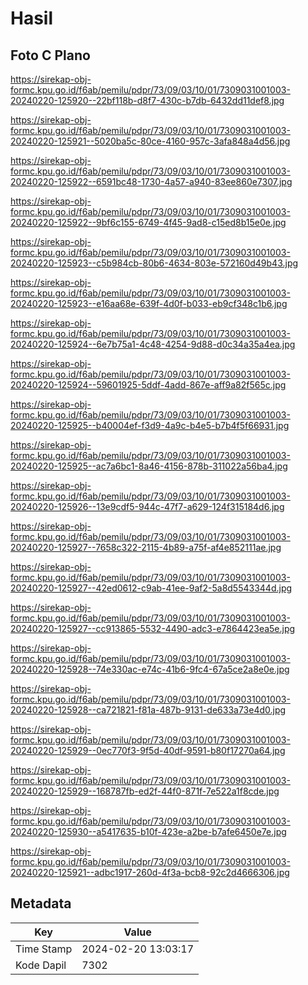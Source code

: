 # Hasil

## Foto C Plano

https://sirekap-obj-formc.kpu.go.id/f6ab/pemilu/pdpr/73/09/03/10/01/7309031001003-20240220-125920--22bf118b-d8f7-430c-b7db-6432dd11def8.jpg

https://sirekap-obj-formc.kpu.go.id/f6ab/pemilu/pdpr/73/09/03/10/01/7309031001003-20240220-125921--5020ba5c-80ce-4160-957c-3afa848a4d56.jpg

https://sirekap-obj-formc.kpu.go.id/f6ab/pemilu/pdpr/73/09/03/10/01/7309031001003-20240220-125922--6591bc48-1730-4a57-a940-83ee860e7307.jpg

https://sirekap-obj-formc.kpu.go.id/f6ab/pemilu/pdpr/73/09/03/10/01/7309031001003-20240220-125922--9bf6c155-6749-4f45-9ad8-c15ed8b15e0e.jpg

https://sirekap-obj-formc.kpu.go.id/f6ab/pemilu/pdpr/73/09/03/10/01/7309031001003-20240220-125923--c5b984cb-80b6-4634-803e-572160d49b43.jpg

https://sirekap-obj-formc.kpu.go.id/f6ab/pemilu/pdpr/73/09/03/10/01/7309031001003-20240220-125923--e16aa68e-639f-4d0f-b033-eb9cf348c1b6.jpg

https://sirekap-obj-formc.kpu.go.id/f6ab/pemilu/pdpr/73/09/03/10/01/7309031001003-20240220-125924--6e7b75a1-4c48-4254-9d88-d0c34a35a4ea.jpg

https://sirekap-obj-formc.kpu.go.id/f6ab/pemilu/pdpr/73/09/03/10/01/7309031001003-20240220-125924--59601925-5ddf-4add-867e-aff9a82f565c.jpg

https://sirekap-obj-formc.kpu.go.id/f6ab/pemilu/pdpr/73/09/03/10/01/7309031001003-20240220-125925--b40004ef-f3d9-4a9c-b4e5-b7b4f5f66931.jpg

https://sirekap-obj-formc.kpu.go.id/f6ab/pemilu/pdpr/73/09/03/10/01/7309031001003-20240220-125925--ac7a6bc1-8a46-4156-878b-311022a56ba4.jpg

https://sirekap-obj-formc.kpu.go.id/f6ab/pemilu/pdpr/73/09/03/10/01/7309031001003-20240220-125926--13e9cdf5-944c-47f7-a629-124f315184d6.jpg

https://sirekap-obj-formc.kpu.go.id/f6ab/pemilu/pdpr/73/09/03/10/01/7309031001003-20240220-125927--7658c322-2115-4b89-a75f-af4e852111ae.jpg

https://sirekap-obj-formc.kpu.go.id/f6ab/pemilu/pdpr/73/09/03/10/01/7309031001003-20240220-125927--42ed0612-c9ab-41ee-9af2-5a8d5543344d.jpg

https://sirekap-obj-formc.kpu.go.id/f6ab/pemilu/pdpr/73/09/03/10/01/7309031001003-20240220-125927--cc913865-5532-4490-adc3-e7864423ea5e.jpg

https://sirekap-obj-formc.kpu.go.id/f6ab/pemilu/pdpr/73/09/03/10/01/7309031001003-20240220-125928--74e330ac-e74c-41b6-9fc4-67a5ce2a8e0e.jpg

https://sirekap-obj-formc.kpu.go.id/f6ab/pemilu/pdpr/73/09/03/10/01/7309031001003-20240220-125928--ca721821-f81a-487b-9131-de633a73e4d0.jpg

https://sirekap-obj-formc.kpu.go.id/f6ab/pemilu/pdpr/73/09/03/10/01/7309031001003-20240220-125929--0ec770f3-9f5d-40df-9591-b80f17270a64.jpg

https://sirekap-obj-formc.kpu.go.id/f6ab/pemilu/pdpr/73/09/03/10/01/7309031001003-20240220-125929--168787fb-ed2f-44f0-871f-7e522a1f8cde.jpg

https://sirekap-obj-formc.kpu.go.id/f6ab/pemilu/pdpr/73/09/03/10/01/7309031001003-20240220-125930--a5417635-b10f-423e-a2be-b7afe6450e7e.jpg

https://sirekap-obj-formc.kpu.go.id/f6ab/pemilu/pdpr/73/09/03/10/01/7309031001003-20240220-125921--adbc1917-260d-4f3a-bcb8-92c2d4666306.jpg


## Metadata

| Key        | Value               |
| ---------- | ------------------- |
| Time Stamp | 2024-02-20 13:03:17 |
| Kode Dapil | 7302                |



